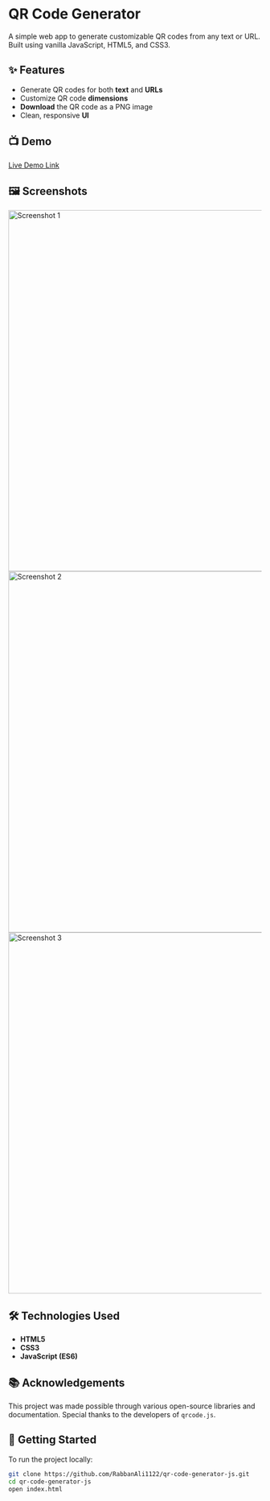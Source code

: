 # QR Code Generator

A simple web app to generate customizable QR codes from any text or URL. Built using vanilla JavaScript, HTML5, and CSS3.


## ✨ Features
- Generate QR codes for both **text** and **URLs**
- Customize QR code **dimensions**
- **Download** the QR code as a PNG image
- Clean, responsive **UI**


## 📺 Demo

[Live Demo Link](https://github.com/user-attachments/assets/2d83edfb-1097-4d5b-92d1-c40894bd3325)


## 🖼️ Screenshots

<img width="718" alt="Screenshot 1" src="https://github.com/user-attachments/assets/13494395-a560-4169-b96c-d878096f472a" />
<img width="718" alt="Screenshot 2" src="https://github.com/user-attachments/assets/c05e7708-32e6-49fe-9751-4151d2a475ca" />
<img width="718" alt="Screenshot 3" src="https://github.com/user-attachments/assets/8d40bc2a-75b7-481c-9daa-e2c882debeb5" />


## 🛠️ Technologies Used
- **HTML5**
- **CSS3**
- **JavaScript (ES6)**


## 📚 Acknowledgements
This project was made possible through various open-source libraries and documentation. Special thanks to the developers of `qrcode.js`.


## 🚀 Getting Started

To run the project locally:

```bash
git clone https://github.com/RabbanAli1122/qr-code-generator-js.git
cd qr-code-generator-js
open index.html
